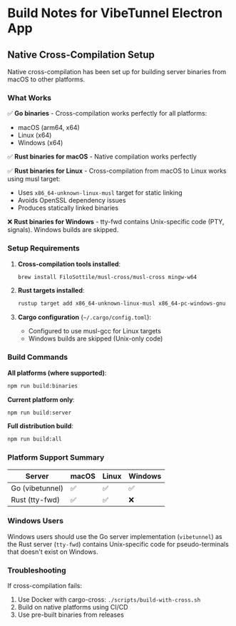 # Build Notes for VibeTunnel Electron App

## Native Cross-Compilation Setup

Native cross-compilation has been set up for building server binaries from macOS to other platforms.

### What Works

✅ **Go binaries** - Cross-compilation works perfectly for all platforms:
- macOS (arm64, x64)
- Linux (x64)
- Windows (x64)

✅ **Rust binaries for macOS** - Native compilation works perfectly

✅ **Rust binaries for Linux** - Cross-compilation from macOS to Linux works using musl target:
- Uses `x86_64-unknown-linux-musl` target for static linking
- Avoids OpenSSL dependency issues
- Produces statically linked binaries

❌ **Rust binaries for Windows** - tty-fwd contains Unix-specific code (PTY, signals). Windows builds are skipped.

### Setup Requirements

1. **Cross-compilation tools installed**:
   ```bash
   brew install FiloSottile/musl-cross/musl-cross mingw-w64
   ```

2. **Rust targets installed**:
   ```bash
   rustup target add x86_64-unknown-linux-musl x86_64-pc-windows-gnu
   ```

3. **Cargo configuration** (`~/.cargo/config.toml`):
   - Configured to use musl-gcc for Linux targets
   - Windows builds are skipped (Unix-only code)

### Build Commands

**All platforms (where supported)**:
```bash
npm run build:binaries
```

**Current platform only**:
```bash
npm run build:server
```

**Full distribution build**:
```bash
npm run build:all
```

### Platform Support Summary

| Server | macOS | Linux | Windows |
|--------|-------|-------|---------|
| Go (vibetunnel) | ✅ | ✅ | ✅ |
| Rust (tty-fwd) | ✅ | ✅ | ❌ |

### Windows Users

Windows users should use the Go server implementation (`vibetunnel`) as the Rust server (`tty-fwd`) contains Unix-specific code for pseudo-terminals that doesn't exist on Windows.

### Troubleshooting

If cross-compilation fails:
1. Use Docker with cargo-cross: `./scripts/build-with-cross.sh`
2. Build on native platforms using CI/CD
3. Use pre-built binaries from releases